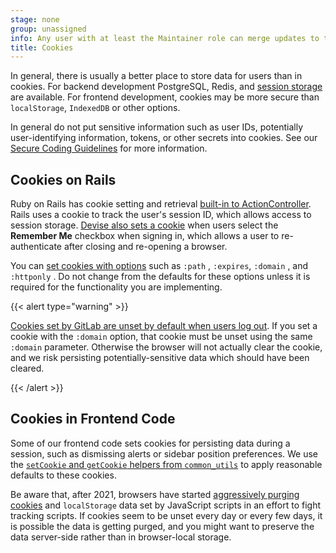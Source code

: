 ```yaml
---
stage: none
group: unassigned
info: Any user with at least the Maintainer role can merge updates to this content. For details, see https://docs.gitlab.com/development/development_processes/#development-guidelines-review.
title: Cookies
---
```


In general, there is usually a better place to store data for users than in cookies. For backend development PostgreSQL, Redis, and [session storage](session.md) are available. For frontend development, cookies may be more secure than `localStorage`, `IndexedDB` or other options.

In general do not put sensitive information such as user IDs, potentially user-identifying information, tokens, or other secrets into cookies. See our [Secure Coding Guidelines](secure_coding_guidelines.md) for more information.

## Cookies on Rails

Ruby on Rails has cookie setting and retrieval [built-in to ActionController](https://guides.rubyonrails.org/action_controller_overview.html#cookies). Rails uses a cookie to track the user's session ID, which allows access to session storage. [Devise also sets a cookie](https://github.com/heartcombo/devise/blob/main/lib/devise/strategies/rememberable.rb) when users select the **Remember Me** checkbox when signing in, which allows a user to re-authenticate after closing and re-opening a browser.

You can [set cookies with options](https://api.rubyonrails.org/v7.1.3.4/classes/ActionDispatch/Cookies.html) such as `:path` , `:expires`, `:domain` , and `:httponly` . Do not change from the defaults for these options unless it is required for the functionality you are implementing.

{{< alert type="warning" >}}

[Cookies set by GitLab are unset by default when users log out](https://gitlab.com/gitlab-org/gitlab/-/blob/master/app/controllers/sessions_controller.rb#L104). If you set a cookie with the `:domain` option, that cookie must be unset using the same `:domain` parameter. Otherwise the browser will not actually clear the cookie, and we risk persisting potentially-sensitive data which should have been cleared.

{{< /alert >}}

## Cookies in Frontend Code

Some of our frontend code sets cookies for persisting data during a session, such as dismissing alerts or sidebar position preferences. We use the [`setCookie` and `getCookie` helpers from `common_utils`](https://gitlab.com/gitlab-org/gitlab/-/blob/master/app/assets/javascripts/lib/utils/common_utils.js#L697) to apply reasonable defaults to these cookies.

Be aware that, after 2021, browsers have started [aggressively purging cookies](https://clearcode.cc/blog/browsers-first-third-party-cookies/) and `localStorage` data set by JavaScript scripts in an effort to fight tracking scripts. If cookies seem to be unset every day or every few days, it is possible the data is getting purged, and you might want to preserve the data server-side rather than in browser-local storage.
